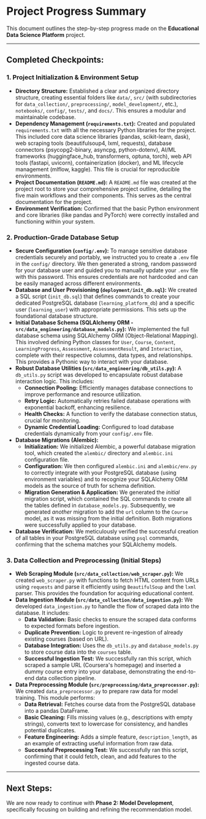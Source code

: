 # Project Progress Summary

This document outlines the step-by-step progress made on the **Educational Data Science Platform** project.

---

## Completed Checkpoints:

### 1. Project Initialization & Environment Setup

*   **Directory Structure:** Established a clear and organized directory structure, creating essential folders like `data/`, `src/` (with subdirectories for `data_collection/`, `preprocessing/`, `model_development/`, etc.), `notebooks/`, `config/`, `tests/`, and `docs/`. This ensures a modular and maintainable codebase.
*   **Dependency Management (`requirements.txt`):** Created and populated `requirements.txt` with all the necessary Python libraries for the project. This included core data science libraries (pandas, scikit-learn, dask), web scraping tools (beautifulsoup4, lxml, requests), database connectors (psycopg2-binary, asyncpg, python-dotenv), AI/ML frameworks (huggingface_hub, transformers, optuna, torch), web API tools (fastapi, uvicorn), containerization (docker), and ML lifecycle management (mlflow, kaggle). This file is crucial for reproducible environments.
*   **Project Documentation (`README.md`):** A `README.md` file was created at the project root to store your comprehensive project outline, detailing the five main workflows and their components. This serves as the central documentation for the project.
*   **Environment Verification:** Confirmed that the basic Python environment and core libraries (like pandas and PyTorch) were correctly installed and functioning within your system.

### 2. Production-Grade Database Setup

*   **Secure Configuration (`config/.env`):** To manage sensitive database credentials securely and portably, we instructed you to create a `.env` file in the `config/` directory. We then generated a strong, random password for your database user and guided you to manually update your `.env` file with this password. This ensures credentials are not hardcoded and can be easily managed across different environments.
*   **Database and User Provisioning (`deployment/init_db.sql`):** We created a SQL script (`init_db.sql`) that defines commands to create your dedicated PostgreSQL database (`learning_platform_db`) and a specific user (`learning_user`) with appropriate permissions. This sets up the foundational database structure.
*   **Initial Database Schema (SQLAlchemy ORM - `src/data_engineering/database_models.py`):** We implemented the full database schema using SQLAlchemy ORM (Object-Relational Mapping). This involved defining Python classes for `User`, `Course`, `Content`, `LearningProgress`, `Assessment`, `AssessmentResult`, and `Interaction`, complete with their respective columns, data types, and relationships. This provides a Pythonic way to interact with your database.
*   **Robust Database Utilities (`src/data_engineering/db_utils.py`):** A `db_utils.py` script was developed to encapsulate robust database interaction logic. This includes:
    *   **Connection Pooling:** Efficiently manages database connections to improve performance and resource utilization.
    *   **Retry Logic:** Automatically retries failed database operations with exponential backoff, enhancing resilience.
    *   **Health Checks:** A function to verify the database connection status, crucial for monitoring.
    *   **Dynamic Credential Loading:** Configured to load database credentials dynamically from your `config/.env` file.
*   **Database Migrations (Alembic):**
    *   **Initialization:** We initialized Alembic, a powerful database migration tool, which created the `alembic/` directory and `alembic.ini` configuration file.
    *   **Configuration:** We then configured `alembic.ini` and `alembic/env.py` to correctly integrate with your PostgreSQL database (using environment variables) and to recognize your SQLAlchemy ORM models as the source of truth for schema definition.
    *   **Migration Generation & Application:** We generated the *initial* migration script, which contained the SQL commands to create all the tables defined in `database_models.py`. Subsequently, we generated *another* migration to add the `url` column to the `Course` model, as it was missing from the initial definition. Both migrations were successfully applied to your database.
*   **Database Verification:** We meticulously verified the successful creation of all tables in your PostgreSQL database using `psql` commands, confirming that the schema matches your SQLAlchemy models.

### 3. Data Collection and Preprocessing (Initial Steps)

*   **Web Scraping Module (`src/data_collection/web_scraper.py`):** We created `web_scraper.py` with functions to fetch HTML content from URLs using `requests` and parse it efficiently using `BeautifulSoup` and the `lxml` parser. This provides the foundation for acquiring educational content.
*   **Data Ingestion Module (`src/data_collection/data_ingestion.py`):** We developed `data_ingestion.py` to handle the flow of scraped data into the database. It includes:
    *   **Data Validation:** Basic checks to ensure the scraped data conforms to expected formats before ingestion.
    *   **Duplicate Prevention:** Logic to prevent re-ingestion of already existing courses (based on URL).
    *   **Database Integration:** Uses the `db_utils.py` and `database_models.py` to store course data into the `courses` table.
    *   **Successful Ingestion Test:** We successfully ran this script, which scraped a sample URL (Coursera's homepage) and inserted a dummy course entry into your database, demonstrating the end-to-end data collection pipeline.
*   **Data Preprocessing Module (`src/preprocessing/data_preprocessor.py`):** We created `data_preprocessor.py` to prepare raw data for model training. This module performs:
    *   **Data Retrieval:** Fetches course data from the PostgreSQL database into a pandas DataFrame.
    *   **Basic Cleaning:** Fills missing values (e.g., descriptions with empty strings), converts text to lowercase for consistency, and handles potential duplicates.
    *   **Feature Engineering:** Adds a simple feature, `description_length`, as an example of extracting useful information from raw data.
    *   **Successful Preprocessing Test:** We successfully ran this script, confirming that it could fetch, clean, and add features to the ingested course data.

---

## Next Steps:

We are now ready to continue with **Phase 2: Model Development**, specifically focusing on building and refining the recommendation model. 